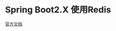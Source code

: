 # Spring Boot2.X 使用Redis

[官方文档](https://docs.spring.io/spring-data/redis/docs/2.1.3.RELEASE/reference/html/#why-spring-redis)